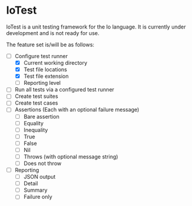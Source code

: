 IoTest
======

IoTest is a unit testing framework for the Io language. It is currently under development and is not ready for use.

The feature set is/will be as follows:

- [ ] Configure test runner
    - [x] Current working directory
    - [x] Test file locations
    - [x] Test file extension
    - [ ] Reporting level
- [ ] Run all tests via a configured test runner
- [ ] Create test suites
- [ ] Create test cases
- [ ] Assertions (Each with an optional failure message)
    - [ ] Bare assertion
    - [ ] Equality
    - [ ] Inequality
    - [ ] True
    - [ ] False
    - [ ] Nil
    - [ ] Throws (with optional message string)
    - [ ] Does not throw
- [ ] Reporting
    - [ ] JSON output
    - [ ] Detail
    - [ ] Summary
    - [ ] Failure only